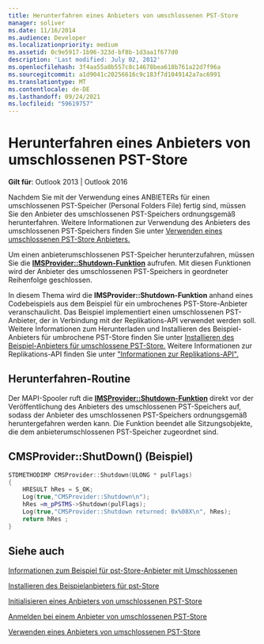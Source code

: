```yaml
---
title: Herunterfahren eines Anbieters von umschlossenen PST-Store
manager: soliver
ms.date: 11/16/2014
ms.audience: Developer
ms.localizationpriority: medium
ms.assetid: 0c9e5917-1b96-323d-bf8b-1d3aa1f677d0
description: 'Last modified: July 02, 2012'
ms.openlocfilehash: 3f4aa55a8b557c8c14678bea618b761a22d7f96a
ms.sourcegitcommit: a1d9041c20256616c9c183f7d1049142a7ac6991
ms.translationtype: MT
ms.contentlocale: de-DE
ms.lasthandoff: 09/24/2021
ms.locfileid: "59619757"
---
```

# <a name="shutting-down-a-wrapped-pst-store-provider"></a>Herunterfahren eines Anbieters von umschlossenen PST-Store

 
  
**Gilt für**: Outlook 2013 | Outlook 2016 
  
Nachdem Sie mit der Verwendung eines ANBIETERs für einen umschlossenen PST-Speicher (Personal Folders File) fertig sind, müssen Sie den Anbieter des umschlossenen PST-Speichers ordnungsgemäß herunterfahren. Weitere Informationen zur Verwendung des Anbieters des umschlossenen PST-Speichers finden Sie unter [Verwenden eines umschlossenen PST-Store Anbieters.](using-a-wrapped-pst-store-provider.md)
  
Um einen anbieterumschlossenen PST-Speicher herunterzufahren, müssen Sie die **[IMSProvider::Shutdown-Funktion](imsprovider-shutdown.md)** aufrufen. Mit diesen Funktionen wird der Anbieter des umschlossenen PST-Speichers in geordneter Reihenfolge geschlossen. 
  
In diesem Thema wird die **IMSProvider::Shutdown-Funktion** anhand eines Codebeispiels aus dem Beispiel für ein umbrochenes PST-Store-Anbieter veranschaulicht. Das Beispiel implementiert einen umschlossenen PST-Anbieter, der in Verbindung mit der Replikations-API verwendet werden soll. Weitere Informationen zum Herunterladen und Installieren des Beispiel-Anbieters für umbrochene PST-Store finden Sie unter [Installieren des Beispiel-Anbieters für umschlossene PST-Store.](installing-the-sample-wrapped-pst-store-provider.md) Weitere Informationen zur Replikations-API finden Sie unter ["Informationen zur Replikations-API".](about-the-replication-api.md)
  
## <a name="shut-down-routine"></a>Herunterfahren-Routine

Der MAPI-Spooler ruft die **[IMSProvider::Shutdown-Funktion](imsprovider-shutdown.md)** direkt vor der Veröffentlichung des Anbieters des umschlossenen PST-Speichers auf, sodass der Anbieter des umschlossenen PST-Speichers ordnungsgemäß heruntergefahren werden kann. Die Funktion beendet alle Sitzungsobjekte, die dem anbieterumschlossenen PST-Speicher zugeordnet sind. 
  
## <a name="cmsprovidershutdown-example"></a>CMSProvider::ShutDown() (Beispiel)

```cpp
STDMETHODIMP CMSProvider::Shutdown(ULONG * pulFlags) 
{ 
    HRESULT hRes = S_OK; 
    Log(true,"CMSProvider::Shutdown\n"); 
    hRes =m_pPSTMS->Shutdown(pulFlags); 
    Log(true,"CMSProvider::Shutdown returned: 0x%08X\n", hRes); 
    return hRes ;  
}
```

## <a name="see-also"></a>Siehe auch



[Informationen zum Beispiel für pst-Store-Anbieter mit Umschlossenen](about-the-sample-wrapped-pst-store-provider.md)
  
[Installieren des Beispielanbieters für pst-Store](installing-the-sample-wrapped-pst-store-provider.md)
  
[Initialisieren eines Anbieters von umschlossenen PST-Store](initializing-a-wrapped-pst-store-provider.md)
  
[Anmelden bei einem Anbieter von umschlossenen PST-Store](logging-on-to-a-wrapped-pst-store-provider.md)
  
[Verwenden eines Anbieters von umschlossenen PST-Store](using-a-wrapped-pst-store-provider.md)

